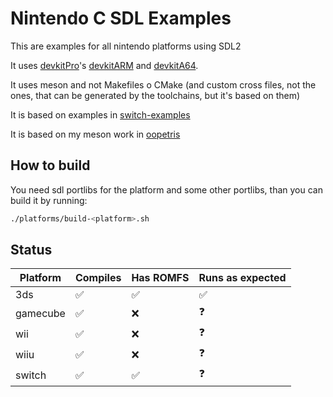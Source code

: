 # Nintendo C SDL Examples

This are examples for all nintendo platforms using SDL2

It uses [devkitPro](https://devkitpro.org/)'s [devkitARM](https://devkitpro.org/wiki/devkitARM) and [devkitA64](https://switchbrew.org/wiki/Setting_up_Development_Environment).

It uses meson and not Makefiles o CMake (and custom cross files, not the ones, that can be generated by the toolchains, but it's based on them)

It is based on examples in [switch-examples](https://github.com/switchbrew/switch-examples.git)

It is based on my meson work in [oopetris](https://github.com/mgerhold/oopetris)


## How to build

You need sdl portlibs for the platform and some other portlibs, than you can build it by running:
```bash
./platforms/build-<platform>.sh
```


## Status


| Platform | Compiles | Has ROMFS | Runs as expected |
| -------- | -------- | --------- | ---------------- |
| 3ds      | ✅        | ✅         | ✅                |
| gamecube | ✅        | ❌         | ❓                |
| wii      | ✅        | ❌         | ❓                |
| wiiu     | ✅        | ❌         | ❓                |
| switch   | ✅        | ✅         | ❓                |

